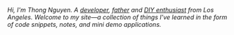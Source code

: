 
*Hi, I'm Thong Nguyen. A [developer](https://github.com/ikumen), [father](/static/images/kids.jpg) and [DIY enthusiast](/til/diy/) from Los Angeles. Welcome to my site&mdash;a collection of things I've learned in the form of code snippets, notes, and mini demo applications.*

<!-- <div class="mt3 mb4 flex items-start">
  <input type="text" class="w-80"><button class="ml3">search</button>
</div> -->

<!-- ### Today I learned -->

<div class="mt4 pt2">
<!-- Generated content -->
<!-- @@content@@ -->
<!-- Generated content end -->
</div>


<!--
TODO
* erasure coding
* traversal
* ascii
* mini neural network
* minesweep
* search
* geohash
* kmp
* blockchain
* matrix
-->


